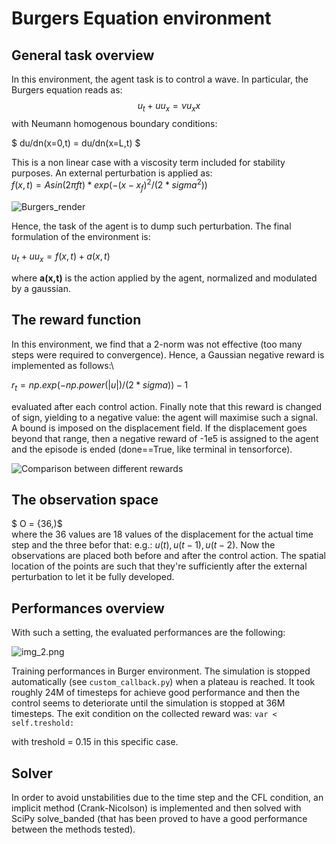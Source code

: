 # Burgers Equation environment

## General task overview

In this environment, the agent task is to control a wave. In particular, the Burgers equation reads as:  
$$
u_t + u u_x = \nu u_xx
$$
with Neumann homogenous boundary conditions: 

$ du/dn(x=0,t) = du/dn(x=L,t) $


This is a non linear case with a viscosity term included for stability purposes.
An external perturbation is applied as: \
$f(x,t) = A sin(2 \pi f t) * exp(-(x-x_f)^2/(2*sigma^2))$


![Burgers_render](img.png)


Hence, the task of the agent is to dump such perturbation. The final formulation of the environment is: 

$u_t + u u_x = f(x,t) + a(x,t)$

where **a(x,t)** is the action applied by the agent, normalized and modulated by a gaussian.

## The reward function

In this environment, we find that a 2-norm was not effective (too many steps were required to convergence).
Hence, a Gaussian negative reward is implemented as follows:\

$r_t = np.exp(-np.power(|u|) / (2 * sigma)) - 1$

evaluated after each control action. Finally note that this reward is 
changed of sign, yielding to a negative value: the agent will maximise 
such a signal. \
A bound is imposed on the displacement field. If the displacement goes beyond that range, then a negative reward
of -1e5 is assigned to the agent and the episode is ended (done==True, like terminal in tensorforce).

![Comparison between different rewards](img_1.png)

## The observation space

$ O = {36,)$ \
where the 36 values are 18 values of the displacement for the actual time step and the three
befor that: e.g.: $u(t), u(t-1), u(t-2)$. Now the observations are placed both before and after the control action.
The spatial location of the points are such that they're sufficiently after
the external perturbation to let it be fully developed. 

## Performances overview

With such a setting, the evaluated performances are the following: 

![img_2.png](img_2.png)

Training performances in Burger environment. The simulation is stopped automatically
(see `custom_callback.py`) when a plateau is reached. It took roughly 24M of timesteps for achieve good performance
and then the control seems to deteriorate until the simulation is stopped at 36M timesteps.
The exit condition on the collected reward was:
`var < self.treshold:`

with treshold = 0.15 in this specific case.

## Solver

In order to avoid unstabilities due to the time step and the CFL condition, 
an implicit method (Crank-Nicolson) is implemented and then solved with SciPy 
solve_banded (that has been proved to have a good performance between the methods tested).

